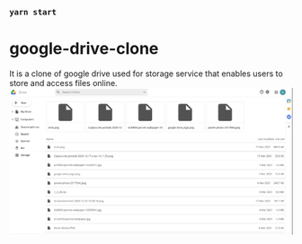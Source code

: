 ### `yarn start`

<h1>google-drive-clone</h1>
It is a clone of google drive used for storage service that enables users to store and access files online.


<img src="https://github.com/muhal24/google-drive-clone/blob/main/screenshot/1.png" width="auto" height="auto">



